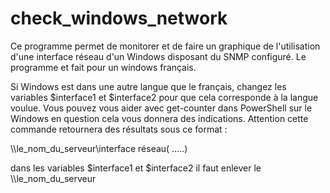 # check_windows_network
Ce programme permet de monitorer et de faire un graphique de l'utilisation d'une interface réseau d'un Windows disposant du SNMP configuré. Le programme et fait pour un windows français. 

Si Windows est dans une autre langue que le français, changez les variables $interface1 et $interface2 pour que cela corresponde à la langue voulue. Vous pouvez vous aider avec get-counter dans PowerShell sur le Windows en question cela vous donnera des indications. Attention cette commande retournera des résultats sous ce format :

\\\\le_nom_du_serveur\interface réseau( .....)

dans les variables $interface1 et $interface2 il faut enlever le \\\le_nom_du_serveur
